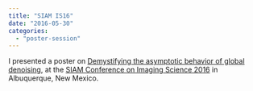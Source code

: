 ```yaml
---
title: "SIAM IS16"
date: "2016-05-30"
categories: 
  - "poster-session"
---
```


I presented a poster on [Demystifying the asymptotic behavior of global denoising](https://hal.archives-ouvertes.fr/hal-01340822v3), at the [SIAM Conference on Imaging Science 2016](https://www.siam.org/meetings/is16/) in Albuquerque, New Mexico.
